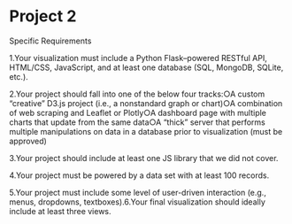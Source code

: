 # Project 2

Specific Requirements

1.Your visualization must include a Python Flask–powered RESTful API, HTML/CSS, JavaScript, and at least one database (SQL, MongoDB, SQLite, etc.). 

2.Your project should fall into one of the below four tracks:○A custom “creative” D3.js project (i.e., a nonstandard graph or chart)○A combination of web scraping and Leaflet or Plotly○A dashboard page with multiple charts that update from the same data○A “thick” server that performs multiple manipulations on data in a database prior to visualization (must be approved)

3.Your project should include at least one JS library that we did not cover.

4.Your project must be powered by a data set with at least 100 records.

5.Your project must include some level of user-driven interaction (e.g., menus, dropdowns, textboxes).6.Your final visualization should ideally include at least three views.
